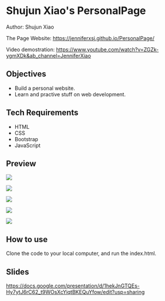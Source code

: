 # Shujun Xiao's PersonalPage
Author: Shujun Xiao

The Page Website: https://jenniferxsj.github.io/PersonalPage/

Video demostration: https://www.youtube.com/watch?v=ZGZk-ygmXDk&ab_channel=JenniferXiao

## Objectives
- Build a personal website.
- Learn and practive stuff on web development.

## Tech Requirements
- HTML
- CSS
- Bootstrap
- JavaScript

## Preview
![](https://jenniferxsj.github.io/PersonalPage/img/homePage.jpg)

![](https://jenniferxsj.github.io/PersonalPage/img/aboutMe-section.jpg)

![](https://jenniferxsj.github.io/PersonalPage/img/skills-section.jpg)

![](https://jenniferxsj.github.io/PersonalPage/img/project-section.jpg)

![](https://jenniferxsj.github.io/PersonalPage/img/contactMe.jpg)

## How to use
Clone the code to your local computer, and run the index.html.

## Slides
https://docs.google.com/presentation/d/1hekJnGTQEs-Hy7ytJ6rC62_t9WOsXcYiqtBKEQuYfow/edit?usp=sharing